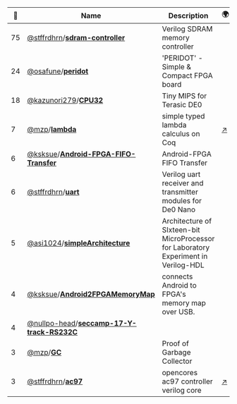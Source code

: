 |:star2: | Name | Description | 🌍|
|---|---|---|---|
|75|[@stffrdhrn](https://github.com/stffrdhrn)/[**sdram-controller**](https://github.com/stffrdhrn/sdram-controller)|Verilog SDRAM memory controller ||
|24|[@osafune](https://github.com/osafune)/[**peridot**](https://github.com/osafune/peridot)|'PERIDOT' - Simple & Compact FPGA board||
|18|[@kazunori279](https://github.com/kazunori279)/[**CPU32**](https://github.com/kazunori279/CPU32)|Tiny MIPS for Terasic DE0||
|7|[@mzp](https://github.com/mzp)/[**lambda**](https://github.com/mzp/lambda)|simple typed lambda calculus on Coq|[:arrow_upper_right:](http://d.hatena.ne.jp/mzp/)|
|6|[@ksksue](https://github.com/ksksue)/[**Android-FPGA-FIFO-Transfer**](https://github.com/ksksue/Android-FPGA-FIFO-Transfer)|Android-FPGA FIFO Transfer||
|6|[@stffrdhrn](https://github.com/stffrdhrn)/[**uart**](https://github.com/stffrdhrn/uart)|Verilog uart receiver and transmitter modules for De0 Nano||
|5|[@asi1024](https://github.com/asi1024)/[**simpleArchitecture**](https://github.com/asi1024/simpleArchitecture)|Architecture of SIxteen-bit MicroProcessor for Laboratory Experiment in Verilog-HDL||
|4|[@ksksue](https://github.com/ksksue)/[**Android2FPGAMemoryMap**](https://github.com/ksksue/Android2FPGAMemoryMap)|connects Android to FPGA's memory map over USB.||
|4|[@nullpo-head](https://github.com/nullpo-head)/[**seccamp-17-Y-track-RS232C**](https://github.com/nullpo-head/seccamp-17-Y-track-RS232C)|||
|3|[@mzp](https://github.com/mzp)/[**GC**](https://github.com/mzp/GC)|Proof of Garbage Collector||
|3|[@stffrdhrn](https://github.com/stffrdhrn)/[**ac97**](https://github.com/stffrdhrn/ac97)|opencores ac97 controller verilog core|[:arrow_upper_right:](http://opencores.org/project,ac97)|

